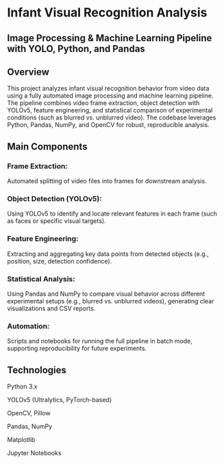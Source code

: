 # Infant Visual Recognition Analysis

## Image Processing & Machine Learning Pipeline with YOLO, Python, and Pandas


## Overview
This project analyzes infant visual recognition behavior from video data using a fully automated image processing and machine learning pipeline.
The pipeline combines video frame extraction, object detection with YOLOv5, feature engineering, and statistical comparison of experimental conditions (such as blurred vs. unblurred video). The codebase leverages Python, Pandas, NumPy, and OpenCV for robust, reproducible analysis.


## Main Components

### Frame Extraction:
Automated splitting of video files into frames for downstream analysis.

### Object Detection (YOLOv5):
Using YOLOv5 to identify and locate relevant features in each frame (such as faces or specific visual targets).

### Feature Engineering:
Extracting and aggregating key data points from detected objects (e.g., position, size, detection confidence).

### Statistical Analysis:
Using Pandas and NumPy to compare visual behavior across different experimental setups (e.g., blurred vs. unblurred videos), generating clear visualizations and CSV reports.

### Automation:
Scripts and notebooks for running the full pipeline in batch mode, supporting reproducibility for future experiments.


## Technologies
Python 3.x

YOLOv5 (Ultralytics, PyTorch-based)

OpenCV, Pillow

Pandas, NumPy

Matplotlib

Jupyter Notebooks
